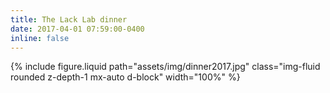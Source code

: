 ```yaml
---
title: The Lack Lab dinner
date: 2017-04-01 07:59:00-0400
inline: false
---
```


{% include figure.liquid path="assets/img/dinner2017.jpg" class="img-fluid rounded z-depth-1 mx-auto d-block" width="100%" %}